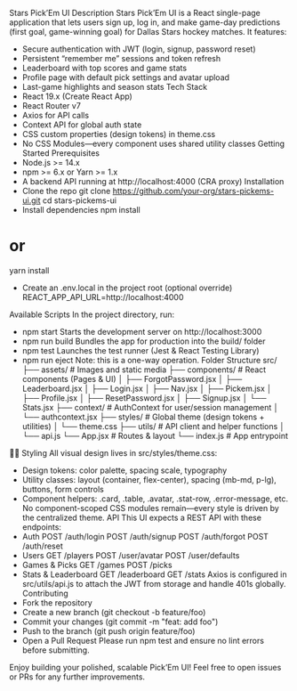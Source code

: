 Stars Pick’Em UI
Description
Stars Pick’Em UI is a React single-page application that lets users sign up, log in, and make game-day predictions (first goal, game-winning goal) for Dallas Stars hockey matches. It features:
- Secure authentication with JWT (login, signup, password reset)
- Persistent “remember me” sessions and token refresh
- Leaderboard with top scores and game stats
- Profile page with default pick settings and avatar upload
- Last-game highlights and season stats
Tech Stack
- React 19.x (Create React App)
- React Router v7
- Axios for API calls
- Context API for global auth state
- CSS custom properties (design tokens) in theme.css
- No CSS Modules—every component uses shared utility classes
Getting Started
Prerequisites
- Node.js >= 14.x
- npm >= 6.x or Yarn >= 1.x
- A backend API running at http://localhost:4000 (CRA proxy)
Installation
- Clone the repo
git clone https://github.com/your-org/stars-pickems-ui.git
cd stars-pickems-ui
- Install dependencies
npm install
# or
yarn install
- Create an .env.local in the project root (optional override)
REACT_APP_API_URL=http://localhost:4000


Available Scripts
In the project directory, run:
- npm start
Starts the development server on http://localhost:3000
- npm run build
Bundles the app for production into the build/ folder
- npm test
Launches the test runner (Jest & React Testing Library)
- npm run eject
Note: this is a one-way operation.
Folder Structure
src/
├── assets/            # Images and static media
├── components/        # React components (Pages & UI)
│   ├── ForgotPassword.jsx
│   ├── Leaderboard.jsx
│   ├── Login.jsx
│   ├── Nav.jsx
│   ├── Pickem.jsx
│   ├── Profile.jsx
│   ├── ResetPassword.jsx
│   ├── Signup.jsx
│   └── Stats.jsx
├── context/           # AuthContext for user/session management
│   └── authcontext.jsx
├── styles/            # Global theme (design tokens + utilities)
│   └── theme.css
├── utils/             # API client and helper functions
│   └── api.js
└── App.jsx            # Routes & layout
└── index.js           # App entrypoint


Styling
All visual design lives in src/styles/theme.css:
- Design tokens: color palette, spacing scale, typography
- Utility classes: layout (container, flex-center), spacing (mb-md, p-lg), buttons, form controls
- Component helpers: .card, .table, .avatar, .stat-row, .error-message, etc.
No component-scoped CSS modules remain—every style is driven by the centralized theme.
API
This UI expects a REST API with these endpoints:
- Auth
POST /auth/login
POST /auth/signup
POST /auth/forgot
POST /auth/reset
- Users
GET /players
POST /user/avatar
POST /user/defaults
- Games & Picks
GET /games
POST /picks
- Stats & Leaderboard
GET /leaderboard
GET /stats
Axios is configured in src/utils/api.js to attach the JWT from storage and handle 401s globally.
Contributing
- Fork the repository
- Create a new branch (git checkout -b feature/foo)
- Commit your changes (git commit -m "feat: add foo")
- Push to the branch (git push origin feature/foo)
- Open a Pull Request
Please run npm test and ensure no lint errors before submitting.

Enjoy building your polished, scalable Pick’Em UI! Feel free to open issues or PRs for any further improvements.
